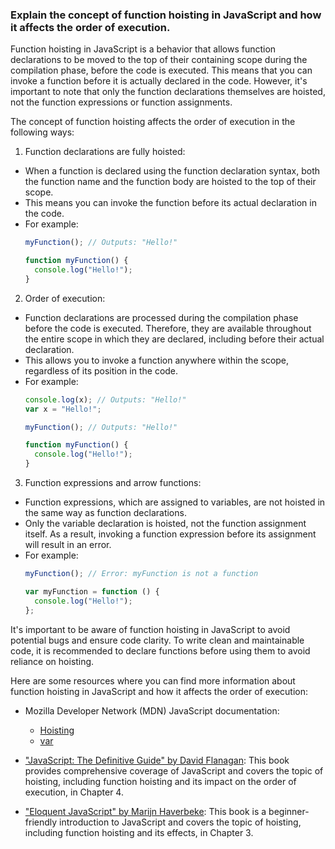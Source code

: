 ### Explain the concept of function hoisting in JavaScript and how it affects the order of execution.

Function hoisting in JavaScript is a behavior that allows function declarations to be moved to the top of their containing scope during the compilation phase, before the code is executed. This means that you can invoke a function before it is actually declared in the code. However, it's important to note that only the function declarations themselves are hoisted, not the function expressions or function assignments.

The concept of function hoisting affects the order of execution in the following ways:

1. Function declarations are fully hoisted:
  - When a function is declared using the function declaration syntax, both the function name and the function body are hoisted to the top of their scope.
  - This means you can invoke the function before its actual declaration in the code.
  - For example:
    ```javascript
    myFunction(); // Outputs: "Hello!"

    function myFunction() {
      console.log("Hello!");
    }
    ```

2. Order of execution:
  - Function declarations are processed during the compilation phase before the code is executed. Therefore, they are available throughout the entire scope in which they are declared, including before their actual declaration.
  - This allows you to invoke a function anywhere within the scope, regardless of its position in the code.
  - For example:
    ```javascript
    console.log(x); // Outputs: "Hello!"
    var x = "Hello!";

    myFunction(); // Outputs: "Hello!"

    function myFunction() {
      console.log("Hello!");
    }
    ```

3. Function expressions and arrow functions:
  - Function expressions, which are assigned to variables, are not hoisted in the same way as function declarations.
  - Only the variable declaration is hoisted, not the function assignment itself. As a result, invoking a function expression before its assignment will result in an error.
  - For example:
    ```javascript
    myFunction(); // Error: myFunction is not a function

    var myFunction = function () {
      console.log("Hello!");
    };
    ```

It's important to be aware of function hoisting in JavaScript to avoid potential bugs and ensure code clarity. To write clean and maintainable code, it is recommended to declare functions before using them to avoid reliance on hoisting.

Here are some resources where you can find more information about function hoisting in JavaScript and how it affects the order of execution:

- Mozilla Developer Network (MDN) JavaScript documentation:
  - [Hoisting](https://developer.mozilla.org/en-US/docs/Glossary/Hoisting)
  - [var](https://developer.mozilla.org/en-US/docs/Web/JavaScript/Reference/Statements/var)

- ["JavaScript: The Definitive Guide" by David Flanagan](https://www.oreilly.com/library/view/javascript-the-definitive/9781449393854/): This book provides comprehensive coverage of JavaScript and covers the topic of hoisting, including function hoisting and its impact on the order of execution, in Chapter 4.

- ["Eloquent JavaScript" by Marijn Haverbeke](https://eloquentjavascript.net/): This book is a beginner-friendly introduction to JavaScript and covers the topic of hoisting, including function hoisting and its effects, in Chapter 3.
